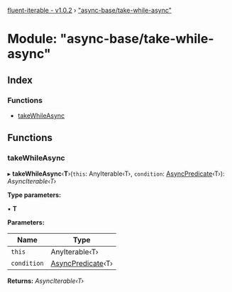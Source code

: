 [fluent-iterable - v1.0.2](../README.md) › ["async-base/take-while-async"](_async_base_take_while_async_.md)

# Module: "async-base/take-while-async"

## Index

### Functions

* [takeWhileAsync](_async_base_take_while_async_.md#takewhileasync)

## Functions

###  takeWhileAsync

▸ **takeWhileAsync**‹**T**›(`this`: AnyIterable‹T›, `condition`: [AsyncPredicate](../interfaces/_types_.asyncpredicate.md)‹T›): *AsyncIterable‹T›*

**Type parameters:**

▪ **T**

**Parameters:**

Name | Type |
------ | ------ |
`this` | AnyIterable‹T› |
`condition` | [AsyncPredicate](../interfaces/_types_.asyncpredicate.md)‹T› |

**Returns:** *AsyncIterable‹T›*
